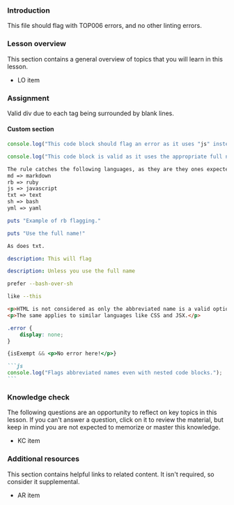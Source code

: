 ### Introduction

This file should flag with TOP006 errors, and no other linting errors.

### Lesson overview

This section contains a general overview of topics that you will learn in this lesson.

- LO item

### Assignment

<div class="lesson-content__panel" markdown="1">

Valid div due to each tag being surrounded by blank lines.

</div>

#### Custom section

```js
console.log("This code block should flag an error as it uses "js" instead of "javascript".");
```

```javascript
console.log("This code block is valid as it uses the appropriate full name.");
```

```markdown
The rule catches the following languages, as they are they ones expected to be seen in this repo's files
md => markdown
rb => ruby
js => javascript
txt => text
sh => bash
yml => yaml
```

```rb
puts "Example of rb flagging."
```

```ruby
puts "Use the full name!"
```

```txt
As does txt.
```

```yml
description: This will flag
```

```yaml
description: Unless you use the full name
```

```sh
prefer --bash-over-sh
```

```bash
like --this
```

```html
<p>HTML is not considered as only the abbreviated name is a valid option.</p>
<p>The same applies to similar languages like CSS and JSX.</p>
```

```css
.error {
    display: none;
}
```

```jsx
{isExempt && <p>No error here!</p>}
```

````md
```js
console.log("Flags abbreviated names even with nested code blocks.");
```
````

### Knowledge check

The following questions are an opportunity to reflect on key topics in this lesson. If you can't answer a question, click on it to review the material, but keep in mind you are not expected to memorize or master this knowledge.

- KC item

### Additional resources

This section contains helpful links to related content. It isn't required, so consider it supplemental.

- AR item
